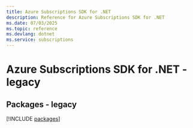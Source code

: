 ```yaml
---
title: Azure Subscriptions SDK for .NET
description: Reference for Azure Subscriptions SDK for .NET
ms.date: 07/03/2025
ms.topic: reference
ms.devlang: dotnet
ms.service: subscriptions
---
```

# Azure Subscriptions SDK for .NET - legacy
## Packages - legacy
[!INCLUDE [packages](subscriptions-index.md)]